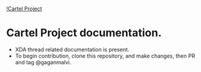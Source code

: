 [!Cartel Project](MacBook%20-%202.png)

**Cartel Project documentation.**
=================================

- XDA thread related documentation is present.
- To begin contribution, clone this repository, and make changes, then PR and tag @gaganmalvi.
